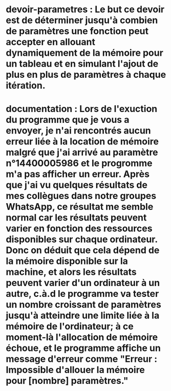 # devoir-parametres : Le but ce devoir est de déterminer jusqu'à combien de paramètres une fonction peut accepter en allouant dynamiquement de la mémoire pour un tableau et en simulant l'ajout de plus en plus de paramètres à chaque itération. 

# documentation : Lors de l'exuction du programme que je vous a envoyer, je n'ai rencontrés aucun erreur liée à la location de mémoire malgré que j'ai arrivé au paramètre n°14400005986 et le progromme m'a pas afficher un erreur. Après que j'ai vu quelques résultats de mes collègues dans notre groupes WhatsApp, ce résultat me semble normal car les résultats peuvent varier en fonction des ressources disponibles sur chaque ordinateur. Donc on déduit que cela dépend de la mémoire disponible sur la machine, et alors les résultats peuvent varier d'un ordinateur à un autre, c.à.d le programme va tester un nombre croissant de paramètres jusqu'à atteindre une limite liée à la mémoire de l'ordinateur; à ce moment-là l'allocation de mémoire échoue, et le programme affiche un message d'erreur comme "Erreur : Impossible d'allouer la mémoire pour [nombre] paramètres." 
